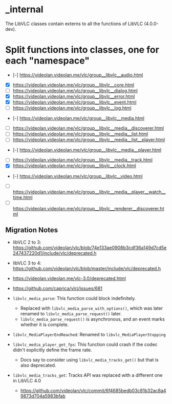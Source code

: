 # _internal

The LibVLC classes contain externs to all the functions of LibVLC (4.0.0-dev).

# Split functions into classes, one for each "namespace"
- [-] https://videolan.videolan.me/vlc/group__libvlc__audio.html
- [X] https://videolan.videolan.me/vlc/group__libvlc__core.html
- [ ] https://videolan.videolan.me/vlc/group__libvlc__dialog.html
- [X] https://videolan.videolan.me/vlc/group__libvlc__error.html
- [X] https://videolan.videolan.me/vlc/group__libvlc__event.html
- [ ] https://videolan.videolan.me/vlc/group__libvlc__log.html
- [-] https://videolan.videolan.me/vlc/group__libvlc__media.html
- [ ] https://videolan.videolan.me/vlc/group__libvlc__media__discoverer.html
- [ ] https://videolan.videolan.me/vlc/group__libvlc__media__list.html
- [ ] https://videolan.videolan.me/vlc/group__libvlc__media__list__player.html
- [-] https://videolan.videolan.me/vlc/group__libvlc__media__player.html
- [ ] https://videolan.videolan.me/vlc/group__libvlc__media__track.html
- [X] https://videolan.videolan.me/vlc/group__libvlc__clock.html
- [-] https://videolan.videolan.me/vlc/group__libvlc__video.html
- [ ] https://videolan.videolan.me/vlc/group__libvlc__media__player__watch__time.html
- [ ] https://videolan.videolan.me/vlc/group__libvlc__renderer__discoverer.html

## Migration Notes
- libVLC 2 to 3: https://github.com/videolan/vlc/blob/74e133ae0908b3cdf36a149d7cd5e247437220d1/include/vlc/deprecated.h
- libVLC 3 to 4: https://github.com/videolan/vlc/blob/master/include/vlc/deprecated.h
- https://videolan.videolan.me/vlc-3.0/deprecated.html
- https://github.com/caprica/vlcj/issues/681

- `libvlc_media_parse`: This function could block indefinitely.
    - Replaced with `libvlc_media_parse_with_options()`, which was later renamed to `libvlc_media_parse_request()` later.
    - `libvlc_media_parse_request()` is asynchronous, and an event marks whether it is complete.
- `libvlc_MediaPlayerEndReached`: Renamed to `libvlc_MediaPlayerStopping`
- `libvlc_media_player_get_fps`: This function could crash if the codec didn't explicitly define the frame rate.
    - Docs say to consider using `libvlc_media_tracks_get()` but that is also deprecated.
- `libvlc_media_tracks_get`: Tracks API was replaced with a different one in LibVLC 4.0
    - https://github.com/videolan/vlc/commit/6f4685bedb03c81b32ac8a49873d704a5983bfab